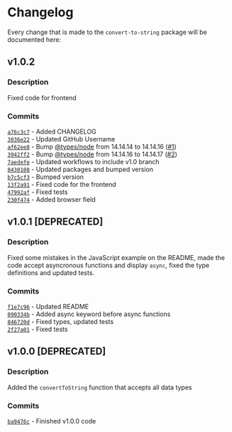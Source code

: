 # Changelog
Every change that is made to the `convert-to-string` package will be documented here:
## v1.0.2
### Description
Fixed code for frontend
### Commits
[`a76c3c7`](https://github.com/bedrockcoder/convert-to-string/commit/a76c3c77c6a61a56f0f68ff3ec52bd07d0247ed1) - Added CHANGELOG  
[`3036e22`](https://github.com/bedrockcoder/convert-to-string/commit/3036e22e2b1c06e9313aa385a91dc6127aa925c8) - Updated GitHub Username  
[`af62ee8`](https://github.com/bedrockcoder/convert-to-string/commit/af62ee8369dfc2eb0ea09ba78ef371c5e31c83bf) - Bump [@types/node](https://github.com/DefinitelyTyped/DefinitelyTyped/tree/master/types/node) from 14.14.14 to 14.14.16 ([#1](https://github.com/bedrockcoder/convert-to-string/pull/1))  
[`3942ff2`](https://github.com/bedrockcoder/convert-to-string/commit/3942ff22f7a4050ee1509b754697acea6f52ea12) - Bump [@types/node](https://github.com/DefinitelyTyped/DefinitelyTyped/tree/master/types/node) from 14.14.16 to 14.14.17 ([#2](https://github.com/bedrockcoder/convert-to-string/pull/2))  
[`7aedefe`](https://github.com/bedrockcoder/convert-to-string/commit/7aedefe7cf24be54957ca04c517c086178fa214c) - Updated workflows to include v1.0 branch  
[`8430108`](https://github.com/bedrockcoder/convert-to-string/commit/8430108177af68ee6b08ba1b37f1f8ac836940d2) - Updated packages and bumped version  
[`b7c5cf3`](https://github.com/bedrockcoder/convert-to-string/commit/b7c5cf3a5f5455f48974a06617c49b52e236f54a) - Bumped version  
[`13f2a91`](https://github.com/bedrockcoder/convert-to-string/commit/13f2a9106f6d2ff73ac0a3eefaaf5a9931a10098) - Fixed code for the frontend  
[`47992af`](https://github.com/bedrockcoder/convert-to-string/commit/47992af36bed953422994b326179fbc068a53c45) - Fixed tests  
[`230f474`](https://github.com/bedrockcoder/convert-to-string/commit/230f474d717beb0bc7e27c46f9d5b180c8b32cf1) - Added browser field


## v1.0.1 [DEPRECATED]
### Description
Fixed some mistakes in the JavaScript example on the README, made the code accept asyncronous functions and display `async`, fixed the type definitions and updated tests.
### Commits
[`f1e7c96`](https://github.com/BedrockCoder/convert-to-string/commit/f1e7c96bf0de66700ae146c5246886c4f8607aca) - Updated README  
[`090334b`](https://github.com/BedrockCoder/convert-to-string/commit/090334bd66027365164fdb97c85a5187f44e337b) - Added async keyword before async functions  
[`846720d`](https://github.com/BedrockCoder/convert-to-string/commit/846720dfd35fa1d292858ddaccb64fd906585c18) - Fixed types, updated tests  
[`2f27a01`](https://github.com/BedrockCoder/convert-to-string/commit/2f27a01ee73131cdc9312d6d66edce61d1b1ccd0) - Fixed tests

## v1.0.0 [DEPRECATED]
### Description
Added the `convertToString` function that accepts all data types
### Commits
[`ba9476c`](https://github.com/BedrockCoder/convert-to-string/commit/ba9476c1232207c6b5398dc80d9085347c1bdd59) - Finished v1.0.0 code
